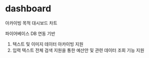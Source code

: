 # dashboard

아카이빙 목적 대시보드 차트

  파이어베이스 DB 연동 기반
  
  1. 텍스트 및 이미지 데이터 아카이빙 지원
  2. 입력 텍스트 전체 검색 지원을 통한 예산안 및 관련 데이터 조회 기능 지원
